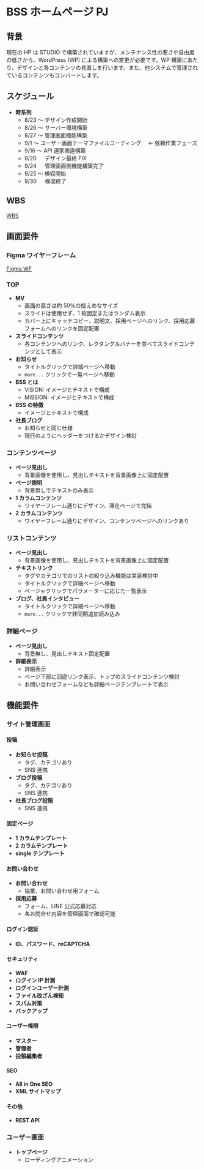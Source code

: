 # BSS ホームページ PJ

## 背景

現在の HP は STUDIO で構築されていますが、メンテナンス性の悪さや自由度の低さから、WordPress (WP) による構築への変更が必要です。WP 構築にあたり、デザインと各コンテンツの見直しを行います。また、他システムで管理されているコンテンツもコンバートします。

## スケジュール

- **時系列**
  - 8/23 ～ デザイン作成開始
  - 8/26 ～ サーバー環境構築
  - 8/27 ～ 管理画面機能構築
  - 9/1 ～ ユーザー画面テーマファイルコーディング　 ← 依頼作業フェーズ
  - 9/16 ～ API 連家関連構築
  - 9/20 　 デザイン最終 FIX
  - 9/24 　 管理画面側機能構築完了
  - 9/25 ～ 検収開始
  - 9/30 　 検収終了

## WBS

[WBS](https://example.com)

## 画面要件

### Figma ワイヤーフレーム

[Figma WF](https://www.figma.com/design/5dsaebeFHc0DzbZV9qBrAf/BSS%E3%80%80HP%E3%83%AF%E3%82%A4%E3%83%A4%E3%83%BC%E3%83%95%E3%83%AC%E3%83%BC%E3%83%A0?node-id=0-1&t=VhEHZI7noiRxMT9v-1)

### TOP

- **MV**
  - 画面の高さは約 50％の控えめなサイズ
  - スライドは使用せず、1 枚固定またはランダム表示
  - カバー上にキャッチコピー、説明文、採用ページへのリンク、採用応募フォームへのリンクを固定配置
- **スライドコンテンツ**
  - 各コンテンツへのリンク、レクタングルバナーを並べてスライドコンテンツとして表示
- **お知らせ**
  - タイトルクリックで詳細ページへ移動
  - `more...` クリックで一覧ページへ移動
- **BSS とは**
  - VISION: イメージとテキストで構成
  - MISSION: イメージとテキストで構成
- **BSS の特徴**
  - イメージとテキストで構成
- **社長ブログ**
  - お知らせと同じ仕様
  - 現行のようにヘッダーをつけるかデザイン検討

### コンテンツページ

- **ページ見出し**
  - 背景画像を使用し、見出しテキストを背景画像上に固定配置
- **ページ説明**
  - 背景無しでテキストのみ表示
- **1 カラムコンテンツ**
  - ワイヤーフレーム通りにデザイン、滞在ページで完結
- **2 カラムコンテンツ**
  - ワイヤーフレーム通りにデザイン、コンテンツページへのリンクあり

### リストコンテンツ

- **ページ見出し**
  - 背景画像を使用し、見出しテキストを背景画像上に固定配置
- **テキストリンク**
  - タグやカテゴリでのリストの絞り込み機能は実装検討中
  - タイトルクリックで詳細ページへ移動
  - ページャクリックでパラメーターに応じた一覧表示
- **ブログ、社員インタビュー**
  - タイトルクリックで詳細ページへ移動
  - `more...` クリックで非同期追加読み込み

### 詳細ページ

- **ページ見出し**
  - 背景無し、見出しテキスト固定配置
- **詳細表示**
  - 詳細表示
  - ページ下部に回遊リンク表示、トップのスライドコンテンツ検討
  - お問い合わせフォームなども詳細ページテンプレートで表示

## 機能要件

### サイト管理画面

#### 投稿

- **お知らせ投稿**
  - タグ、カテゴリあり
  - SNS 連携
- **ブログ投稿**
  - タグ、カテゴリあり
  - SNS 連携
- **社長ブログ投稿**
  - SNS 連携

#### 固定ページ

- **1 カラムテンプレート**
- **2 カラムテンプレート**
- **single テンプレート**

#### お問い合わせ

- **お問い合わせ**
  - 協業、お問い合わせ用フォーム
- **採用応募**
  - フォーム、LINE 公式応募対応
  - 各お問合せ内容を管理画面で確認可能

#### ログイン認証

- **ID、パスワード、reCAPTCHA**

#### セキュリティ

- **WAF**
- **ログイン IP 計測**
- **ログインユーザー計測**
- **ファイル改ざん検知**
- **スパム対策**
- **バックアップ**

#### ユーザー権限

- **マスター**
- **管理者**
- **投稿編集者**

#### SEO

- **All in One SEO**
- **XML サイトマップ**

#### その他

- **REST API**

### ユーザー画面

- **トップページ**
  - ローディングアニメーション
